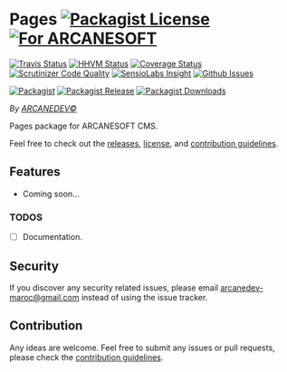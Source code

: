 # Pages [![Packagist License][badge_license]](LICENSE.md) [![For ARCANESOFT][badge_laravel]](https://github.com/ARCANESOFT/Pages#pages)

[![Travis Status][badge_build]](https://travis-ci.org/ARCANESOFT/Pages)
[![HHVM Status][badge_hhvm]](http://hhvm.h4cc.de/package/arcanesoft/pages)
[![Coverage Status][badge_coverage]](https://scrutinizer-ci.com/g/ARCANESOFT/Pages/?branch=master)
[![Scrutinizer Code Quality][badge_quality]](https://scrutinizer-ci.com/g/ARCANESOFT/Pages/?branch=master)
[![SensioLabs Insight][badge_insight]](https://insight.sensiolabs.com/projects/1333c431-692d-403f-ba38-2338aaaaffb0)
[![Github Issues][badge_issues]](https://github.com/ARCANESOFT/Pages/issues)

[![Packagist][badge_package]](https://packagist.org/packages/arcanesoft/pages)
[![Packagist Release][badge_release]](https://packagist.org/packages/arcanesoft/pages)
[![Packagist Downloads][badge_downloads]](https://packagist.org/packages/arcanesoft/pages)

[badge_laravel]:   https://img.shields.io/badge/For-ARCANESOFT%20CMS-orange.svg?style=flat-square
[badge_license]:   https://img.shields.io/packagist/l/arcanesoft/pages.svg?style=flat-square

[badge_build]:     https://img.shields.io/travis/ARCANESOFT/Pages.svg?style=flat-square
[badge_hhvm]:      https://img.shields.io/hhvm/arcanesoft/pages.svg?style=flat-square
[badge_coverage]:  https://img.shields.io/scrutinizer/coverage/g/ARCANESOFT/Pages.svg?style=flat-square
[badge_quality]:   https://img.shields.io/scrutinizer/g/ARCANESOFT/Pages.svg?style=flat-square
[badge_insight]:   https://img.shields.io/sensiolabs/i/1333c431-692d-403f-ba38-2338aaaaffb0.svg?style=flat-square
[badge_issues]:    https://img.shields.io/github/issues/ARCANESOFT/Pages.svg?style=flat-square

[badge_package]:   https://img.shields.io/badge/package-arcanesoft/pages-blue.svg?style=flat-square
[badge_release]:   https://img.shields.io/packagist/v/arcanesoft/pages.svg?style=flat-square
[badge_downloads]: https://img.shields.io/packagist/dt/arcanesoft/pages.svg?style=flat-square

*By [ARCANEDEV&copy;](http://www.arcanedev.net/)*

Pages package for ARCANESOFT CMS.

Feel free to check out the [releases](https://github.com/ARCANESOFT/Pages/releases), [license](LICENSE.md), and [contribution guidelines](CONTRIBUTING.md).

## Features

  - Coming soon&hellip;

### TODOS

  - [ ] Documentation.

## Security

If you discover any security related issues, please email arcanedev-maroc@gmail.com instead of using the issue tracker.

## Contribution

Any ideas are welcome. Feel free to submit any issues or pull requests, please check the [contribution guidelines](CONTRIBUTING.md).
